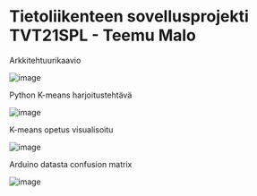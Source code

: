 # Tietoliikenteen sovellusprojekti TVT21SPL - Teemu Malo

Arkkitehtuurikaavio

![image](https://user-images.githubusercontent.com/101553328/205619075-83829caf-2725-4e50-a9b4-324ec5075aaf.png)


Python K-means harjoitustehtävä

![image](https://user-images.githubusercontent.com/101553328/205619153-5a28c29e-914b-4e0f-8c79-81e3affb57fd.png)


K-means opetus visualisoitu

![image](https://user-images.githubusercontent.com/101553328/205619220-49f8955a-e8ad-428e-a96e-4c6ddc28e1f6.png)

Arduino datasta confusion matrix

![image](https://user-images.githubusercontent.com/101553328/207832013-6511330f-8a7e-4da4-bfc9-9754ba5bfbde.png)

